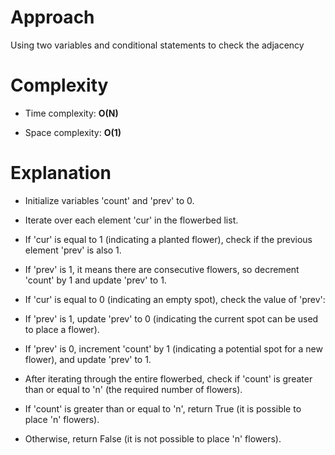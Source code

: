 # Approach
 
Using two variables and conditional statements to check the adjacency

# Complexity

- Time complexity: **O(N)**

- Space complexity: **O(1)**

# Explanation

- Initialize variables 'count' and 'prev' to 0.

- Iterate over each element 'cur' in the flowerbed list.

- If 'cur' is equal to 1 (indicating a planted flower), check if the previous element 'prev' is also 1.

- If 'prev' is 1, it means there are consecutive flowers, so decrement 'count' by 1 and update 'prev' to 1.

- If 'cur' is equal to 0 (indicating an empty spot), check the value of 'prev':

- If 'prev' is 1, update 'prev' to 0 (indicating the current spot can be used to place a flower).

- If 'prev' is 0, increment 'count' by 1 (indicating a potential spot for a new flower), and update 'prev' to 1.

- After iterating through the entire flowerbed, check if 'count' is greater than or equal to 'n' (the required number of flowers).

- If 'count' is greater than or equal to 'n', return True (it is possible to place 'n' flowers).

- Otherwise, return False (it is not possible to place 'n' flowers).
